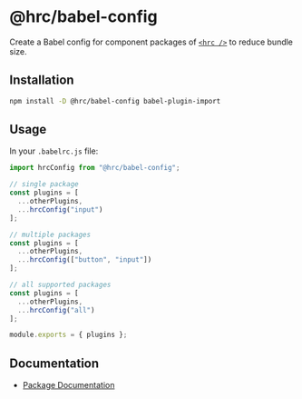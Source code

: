 # @hrc/babel-config

Create a Babel config for component packages of [`<hrc
/>`](https://hdoc1509.github.io/hrc/) to reduce bundle size.

## Installation

```bash
npm install -D @hrc/babel-config babel-plugin-import
```

## Usage

In your `.babelrc.js` file:

<!-- prettier-ignore -->
```js
import hrcConfig from "@hrc/babel-config";

// single package
const plugins = [
  ...otherPlugins,
  ...hrcConfig("input")
];

// multiple packages
const plugins = [
  ...otherPlugins,
  ...hrcConfig(["button", "input"])
];

// all supported packages
const plugins = [
  ...otherPlugins,
  ...hrcConfig("all")
];

module.exports = { plugins };
```

## Documentation

- [Package Documentation](https://hdoc1509.github.io/hrc/packages/babel-config)
